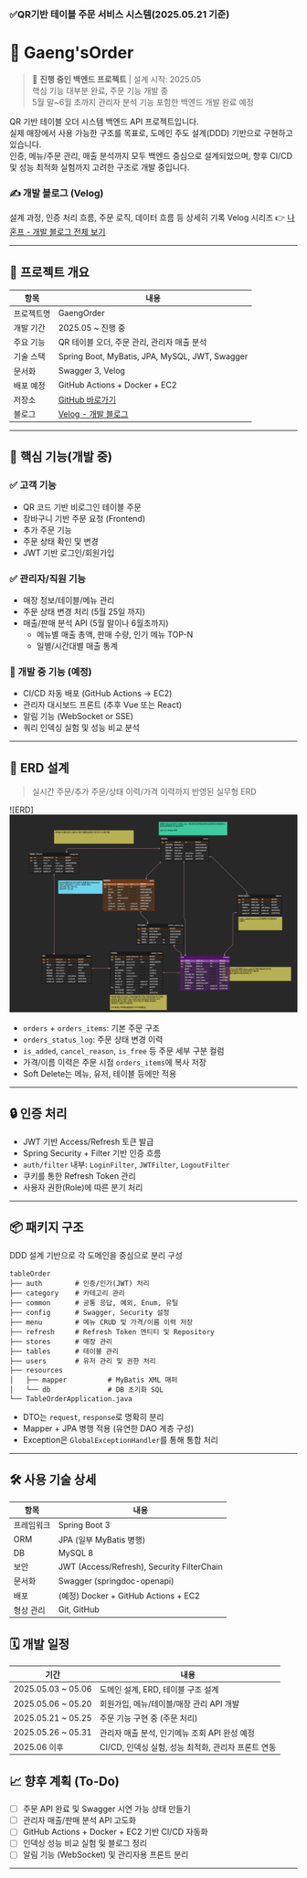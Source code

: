 ### ✅QR기반 테이블 주문 서비스 시스템(2025.05.21 기준)  

# 🧾 Gaeng'sOrder

> 🚧 **진행 중인 백엔드 프로젝트** | 설계 시작: 2025.05  
> 핵심 기능 대부분 완료, 주문 기능 개발 중  
> 5월 말~6월 초까지 관리자 분석 기능 포함한 백엔드 개발 완료 예정

QR 기반 테이블 오더 시스템 백엔드 API 프로젝트입니다.  
실제 매장에서 사용 가능한 구조를 목표로, 도메인 주도 설계(DDD) 기반으로 구현하고 있습니다.  
인증, 메뉴/주문 관리, 매출 분석까지 모두 백엔드 중심으로 설계되었으며, 향후 CI/CD 및 성능 최적화 실험까지 고려한 구조로 개발 중입니다.

### ✍️ 개발 블로그 (Velog)

설계 과정, 인증 처리 흐름, 주문 로직, 데이터 흐름 등 상세히 기록
Velog 시리즈 
👉 [나혼프 - 개발 블로그 전체 보기](https://velog.io/@gaengmin/posts?tag=%EB%82%98%ED%98%BC%ED%94%84)

---

## 📌 프로젝트 개요

| 항목         | 내용 |
|--------------|------|
| 프로젝트명   | GaengOrder |
| 개발 기간     | 2025.05 ~ 진행 중 |
| 주요 기능     | QR 테이블 오더, 주문 관리, 관리자 매출 분석 |
| 기술 스택     | Spring Boot, MyBatis, JPA, MySQL, JWT, Swagger |
| 문서화        | Swagger 3, Velog |
| 배포 예정     | GitHub Actions + Docker + EC2 |
| 저장소        | [GitHub 바로가기](https://github.com/gaengmin/GaengOrder_BackEnd) |
| 블로그        | [Velog - 개발 블로그](https://velog.io/@gaengmin/posts?tag=%EB%82%98%ED%98%BC%ED%94%84) |

---

## 🎯 핵심 기능(개발 중)

### ✅ 고객 기능
- QR 코드 기반 비로그인 테이블 주문 
- 장바구니 기반 주문 요청 (Frontend)
- 추가 주문 기능 
- 주문 상태 확인 및 변경
- JWT 기반 로그인/회원가입

### ✅ 관리자/직원 기능
- 매장 정보/테이블/메뉴 관리
- 주문 상태 변경 처리 (5월 25일 까지)
- 매출/판매 분석 API (5월 말이나 6월초까지)
  - 메뉴별 매출 총액, 판매 수량, 인기 메뉴 TOP-N
  - 일별/시간대별 매출 통계

### 🚧 개발 중 기능 (예정)
- CI/CD 자동 배포 (GitHub Actions → EC2)
- 관리자 대시보드 프론트 (추후 Vue 또는 React)
- 알림 기능 (WebSocket or SSE)
- 쿼리 인덱싱 실험 및 성능 비교 분석

---

## 📐 ERD 설계

> 실시간 주문/추가 주문/상태 이력/가격 이력까지 반영된 실무형 ERD

![ERD]![img.png](img.png)

- `orders` + `orders_items`: 기본 주문 구조
- `orders_status_log`: 주문 상태 변경 이력
- `is_added`, `cancel_reason`, `is_free` 등 주문 세부 구분 컬럼
- 가격/이름 이력은 주문 시점 `orders_items`에 복사 저장
- Soft Delete는 메뉴, 유저, 테이블 등에만 적용

---

## 🔒 인증 처리

- JWT 기반 Access/Refresh 토큰 발급
- Spring Security + Filter 기반 인증 흐름
- `auth/filter` 내부: `LoginFilter`, `JWTFilter`, `LogoutFilter`
- 쿠키를 통한 Refresh Token 관리
- 사용자 권한(Role)에 따른 분기 처리

---

## 📦 패키지 구조

DDD 설계 기반으로 각 도메인을 중심으로 분리 구성

```
tableOrder
├── auth        # 인증/인가(JWT) 처리
├── category    # 카테고리 관리
├── common      # 공통 응답, 예외, Enum, 유틸
├── config      # Swagger, Security 설정
├── menu        # 메뉴 CRUD 및 가격/이름 이력 저장
├── refresh     # Refresh Token 엔티티 및 Repository
├── stores      # 매장 관리
├── tables      # 테이블 관리
├── users       # 유저 관리 및 권한 처리
├── resources
│   ├── mapper          # MyBatis XML 매퍼
│   └── db              # DB 초기화 SQL
└── TableOrderApplication.java
````

- DTO는 `request`, `response`로 명확히 분리
- Mapper + JPA 병행 적용 (유연한 DAO 계층 구성)
- Exception은 `GlobalExceptionHandler`를 통해 통합 처리

---

## 🛠 사용 기술 상세

| 항목 | 내용 |
|------|------|
| 프레임워크 | Spring Boot 3 |
| ORM | JPA (일부 MyBatis 병행) |
| DB | MySQL 8 |
| 보안 | JWT (Access/Refresh), Security FilterChain |
| 문서화 | Swagger (springdoc-openapi) |
| 배포 | (예정) Docker + GitHub Actions + EC2 |
| 형상 관리 | Git, GitHub |

## 🗓️ 개발 일정

| 기간                  | 내용                               |
|---------------------|----------------------------------|
| 2025.05.03 \~ 05.06 | 도메인 설계, ERD, 테이블 구조 설계           |
| 2025.05.06 \~ 05.20 | 회원가입, 메뉴/테이블/매장 관리 API 개발        |
| 2025.05.21 \~ 05.25 | 주문 기능 구현 중 (주문 처리)               |
| 2025.05.26 \~ 05.31 | 관리자 매출 분석, 인기메뉴 조회 API 완성 예정     |
| 2025.06 이후          | CI/CD, 인덱싱 실험, 성능 최적화, 관리자 프론트 연동 |


## 📈 향후 계획 (To-Do)

* [ ] 주문 API 완료 및 Swagger 시연 가능 상태 만들기
* [ ] 관리자 매출/판매 분석 API 고도화
* [ ] GitHub Actions + Docker + EC2 기반 CI/CD 자동화
* [ ] 인덱싱 성능 비교 실험 및 블로그 정리
* [ ] 알림 기능 (WebSocket) 및 관리자용 프론트 분리
---



